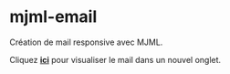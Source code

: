 # mjml-email

Création de mail responsive avec MJML.

Cliquez <a href="https://app.netlify.com/sites/email-demo-with-mjml/overviewg" target="_blank"><strong>ici</strong></a> pour visualiser le mail dans un nouvel onglet.
